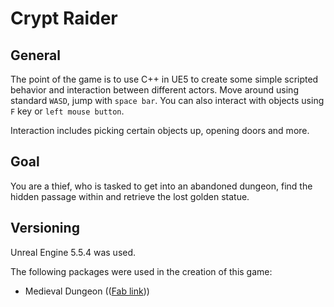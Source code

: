 # Crypt Raider

## General

The point of the game is to use C++ in UE5 to create some simple scripted behavior and interaction between different actors.
Move around using standard `WASD`, jump with `space bar`. You can also interact with objects using `F` key or `left mouse button`.

Interaction includes picking certain objects up, opening doors and more.

## Goal

You are a thief, who is tasked to get into an abandoned dungeon, find the hidden passage within and retrieve the lost golden statue.

## Versioning

Unreal Engine 5.5.4 was used.

The following packages were used in the creation of this game:

- Medieval Dungeon (([Fab link](https://www.fab.com/listings/c13bd0dc-ac4d-4595-b284-f81386b2e6ef)))